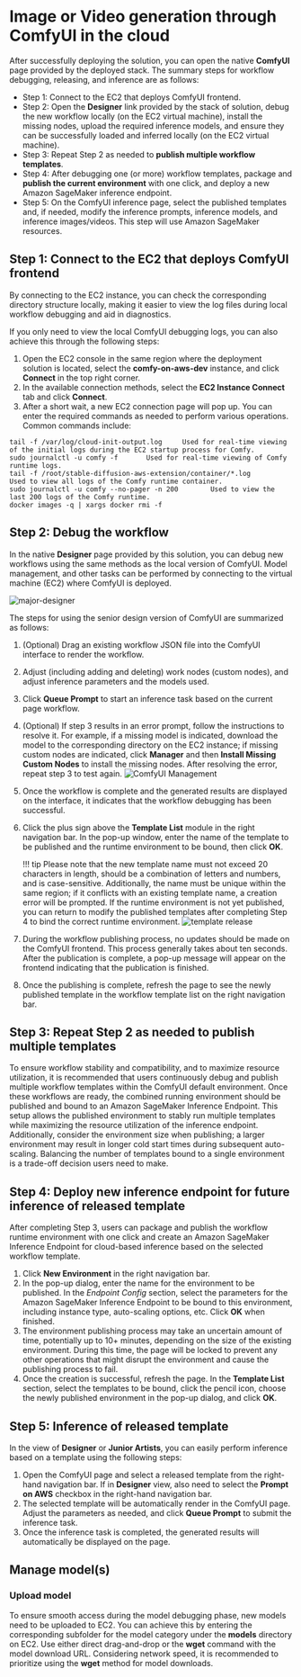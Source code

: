 # Image or Video generation through ComfyUI in the cloud

After successfully deploying the solution, you can open the native **ComfyUI** page provided by the deployed stack. The summary steps for workflow debugging, releasing, and inference are as follows:

* Step 1: Connect to the EC2 that deploys ComfyUI frontend.
* Step 2: Open the **Designer** link provided by the stack of solution, debug the new workflow locally (on the EC2 virtual machine), install the missing nodes, upload the required inference models, and ensure they can be successfully loaded and inferred locally (on the EC2 virtual machine).
* Step 3: Repeat Step 2 as needed to **publish multiple workflow templates**.
* Step 4: After debugging one (or more) workflow templates, package and **publish the current environment** with one click, and deploy a new Amazon SageMaker inference endpoint.
* Step 5: On the ComfyUI inference page, select the published templates and, if needed, modify the inference prompts, inference models, and inference images/videos. This step will use Amazon SageMaker resources.


## Step 1: Connect to the EC2 that deploys ComfyUI frontend

By connecting to the EC2 instance, you can check the corresponding directory structure locally, making it easier to view the log files during local workflow debugging and aid in diagnostics.

If you only need to view the local ComfyUI debugging logs, you can also achieve this through the following steps:

1. Open the EC2 console in the same region where the deployment solution is located, select the **comfy-on-aws-dev** instance, and click **Connect** in the top right corner.
2. In the available connection methods, select the **EC2 Instance Connect** tab and click **Connect**.
3. After a short wait, a new EC2 connection page will pop up. You can enter the required commands as needed to perform various operations. Common commands include:

```
tail -f /var/log/cloud-init-output.log     Used for real-time viewing of the initial logs during the EC2 startup process for Comfy.
sudo journalctl -u comfy -f       Used for real-time viewing of Comfy runtime logs.
tail -f /root/stable-diffusion-aws-extension/container/*.log       Used to view all logs of the Comfy runtime container.
sudo journalctl -u comfy --no-pager -n 200        Used to view the last 200 logs of the Comfy runtime.
docker images -q | xargs docker rmi -f
```

## Step 2: Debug the workflow
In the native **Designer** page provided by this solution, you can debug new workflows using the same methods as the local version of ComfyUI. Model management, and other tasks can be performed by connecting to the virtual machine (EC2) where ComfyUI is deployed.

![major-designer](../../images/senior-design.png)

The steps for using the senior design version of ComfyUI are summarized as follows:

1. (Optional) Drag an existing workflow JSON file into the ComfyUI interface to render the workflow.
2. Adjust (including adding and deleting) work nodes (custom nodes), and adjust inference parameters and the models used.
3. Click **Queue Prompt** to start an inference task based on the current page workflow.
4. (Optional) If step 3 results in an error prompt, follow the instructions to resolve it. For example, if a missing model is indicated, download the model to the corresponding directory on the EC2 instance; if missing custom nodes are indicated, click **Manager** and then **Install Missing Custom Nodes** to install the missing nodes. After resolving the error, repeat step 3 to test again.
![ComfyUI Management](../../images/ComfyUI-Manager.png)

5. Once the workflow is complete and the generated results are displayed on the interface, it indicates that the workflow debugging has been successful.
6. Click the plus sign above the **Template List** module in the right navigation bar. In the pop-up window, enter the name of the template to be published and the runtime environment to be bound, then click **OK**. 

    !!! tip
        Please note that the new template name must not exceed 20 characters in length, should be a combination of letters and numbers, and is case-sensitive. Additionally, the name must be unique within the same region; if it conflicts with an existing template name, a creation error will be prompted. If the runtime environment is not yet published, you can return to modify the published templates after completing Step 4 to bind the correct runtime environment.
![template release](../../images/template_release.png)

7. During the workflow publishing process, no updates should be made on the ComfyUI frontend. This process generally takes about ten seconds. After the publication is complete, a pop-up message will appear on the frontend indicating that the publication is finished.
8. Once the publishing is complete, refresh the page to see the newly published template in the workflow template list on the right navigation bar.

## Step 3: Repeat Step 2 as needed to publish multiple templates
To ensure workflow stability and compatibility, and to maximize resource utilization, it is recommended that users continuously debug and publish multiple workflow templates within the ComfyUI default environment. Once these workflows are ready, the combined running environment should be published and bound to an Amazon SageMaker Inference Endpoint. This setup allows the published environment to stably run multiple templates while maximizing the resource utilization of the inference endpoint. Additionally, consider the environment size when publishing; a larger environment may result in longer cold start times during subsequent auto-scaling. Balancing the number of templates bound to a single environment is a trade-off decision users need to make.

## Step 4: Deploy new inference endpoint for future inference of released template
After completing Step 3, users can package and publish the workflow runtime environment with one click and create an Amazon SageMaker Inference Endpoint for cloud-based inference based on the selected workflow template.

1. Click **New Environment** in the right navigation bar.
2. In the pop-up dialog, enter the name for the environment to be published. In the *Endpoint Config* section, select the parameters for the Amazon SageMaker Inference Endpoint to be bound to this environment, including instance type, auto-scaling options, etc. Click **OK** when finished.
3. The environment publishing process may take an uncertain amount of time, potentially up to 10+ minutes, depending on the size of the existing environment. During this time, the page will be locked to prevent any other operations that might disrupt the environment and cause the publishing process to fail.
4. Once the creation is successful, refresh the page. In the **Template List** section, select the templates to be bound, click the pencil icon, choose the newly published environment in the pop-up dialog, and click **OK**.

## Step 5: Inference of released template
In the view of **Designer** or **Junior Artists**, you can easily perform inference based on a template using the following steps:

1. Open the ComfyUI page and select a released template from the right-hand navigation bar. If in **Designer** view, also need to select the **Prompt on AWS** checkbox in the right-hand navigation bar.
2. The selected template will be automatically render in the ComfyUI page. Adjust the parameters as needed, and click **Queue Prompt** to submit the inference task.
3. Once the inference task is completed, the generated results will automatically be displayed on the page.


## Manage model(s)
### Upload model
To ensure smooth access during the model debugging phase, new models need to be uploaded to EC2. You can achieve this by entering the corresponding subfolder for the model category under the **models** directory on EC2. Use either direct drag-and-drop or the **wget** command with the model download URL. Considering network speed, it is recommended to prioritize using the **wget** method for model downloads.

